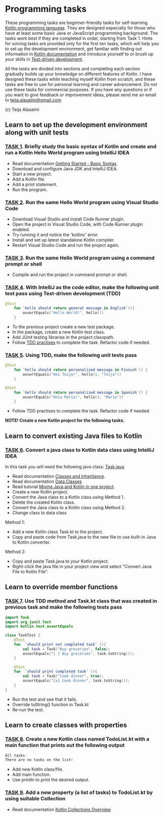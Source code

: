 # Programming tasks

These programming tasks are beginner-friendly tasks for self-learning [Kotlin programming language](https://kotlinlang.org/). They are designed especially for those who have at least some basic Java or JavaScript programming background. The tasks work best if they are completed in order, starting from Task 1. Hints for solving tasks are provided only for the first ten tasks, which will help you to set up the development environment, get familiar with finding out information in [Kotlin documentation](https://kotlinlang.org/docs/reference/) and introduce yourself to or brush up your skills in [Test-driven development](https://en.wikipedia.org/wiki/Test-driven_development).

All the tasks are divided into sections and completing each section gradually builds up your knowledge on different features of Kotlin. I have designed these tasks while teaching myself Kotlin from scratch, and these tasks are free to use for personal learning and career advancement. Do not use these tasks for commercial purposes. If you have any questions or if you want to give feedback or improvement ideas, please send me an email to teija.alasalmi@gmail.com

(c) Teija Alasalmi

## Learn to set up the development environment along with unit tests

### [TASK 1](#task-1). Briefly study the basic syntax of Kotlin and create and run a Kotlin Hello World program using IntelliJ IDEA

- Read documentation [Getting Started - Basic Syntax](https://kotlinlang.org/docs/reference/basic-syntax.html).
- Download and configure Java JDK and IntelliJ IDEA.
- Start a new project.
- Add a Kotlin file.
- Add a print statement.
- Run the program.

### [TASK 2](#task-2). Run the same Hello World program using Visual Studio Code

- Download Visual Studio and install Code Runner plugin.
- Open the project in Visual Studio Code, with Code Runner plugin enabled.
- Try running it and notice the 'kotlinc' error.
- Install and set up latest standalone Kotlin compiler.
- Restart Visual Studio Code and run the project again.

### [TASK 3](#task-3). Run the same Hello World program using a command prompt or shell

- Compile and run the project in command prompt or shell.

### [TASK 4](#task-4). With IntelliJ as the code editor, make the following unit test pass using Test-driven development (TDD)

```kotlin
@Test
    fun `hello should return general message in English`(){
        assertEquals("Hello World!", hello())
    }
```

- To the previous project create a new test package.
- In the package, create a new Kotlin test class.
- Add JUnit testing libraries in the project classpath.
- Follow [TDD practises](https://www.jamesshore.com/Agile-Book/test_driven_development.html) to complete the task. Refactor code if needed.

### [TASK 5](#task-5). Using TDD, make the following unit tests pass

```kotlin
@Test
    fun `hello should return personalized message in Finnish`() {
        assertEquals("Hei Teija!", hello(1, "Teija"))
    }

@Test
    fun `hello should return personalized message in Spanish`() {
        assertEquals("Hola María!", hello(2, "María"))
    }
```

- Follow TDD practises to complete the task. Refactor code if needed.

**NOTE! Create a new Kotlin project for the following tasks.**

## Learn to convert existing Java files to Kotlin

### [TASK 6](#task-6). Convert a java class to Kotlin data class using IntelliJ IDEA

In this task you will need the following java class: [Task.java](/java-examples/Task.java)

- Read documentation [Classes and Inheritance](https://kotlinlang.org/docs/reference/classes.html).
- Read documentation [Data Classes](https://kotlinlang.org/docs/reference/data-classes.html)
- Read tutorial [Mixing Java and Kotlin in one project](https://kotlinlang.org/docs/tutorials/mixing-java-kotlin-intellij.html).
- Create a new Kotlin project.
- Convert the Java class to a Kotlin class using Method 1.
- Delete the created Kotlin class.
- Convert the Java class to a Kotlin class using Method 2.
- Change class to data class

Method 1:

- Add a new Kotlin class Task.kt to the project.
- Copy and paste code from Task.java to the new file to use built-in Java to Kotlin converter.

Method 2:

- Copy and paste Task.java to your Kotlin project.
- Right-click the java file in your project view and select "Convert Java File to Kotlin File".

## Learn to override member functions

### [TASK 7](#task-7). Use TDD method and Task.kt class that was created in previous task and make the following tests pass

```kotlin
import Task
import org.junit.Test
import kotlin.test.assertEquals

class TaskTest {
    @Test
    fun  `should print not completed task` (){
        val task = Task("Buy groceries", false);
        assertEquals("[ ] Buy groceries", task.toString());
    }

    @Test
    fun  `should print completed task` (){
        val task = Task("Cook dinner", true);
        assertEquals("[x] Cook dinner", task.toString());
    }
}
```

- Run the test and see that it fails.
- Override toString() function in Task.kt
- Re-run the test.

## Learn to create classes with properties

### [TASK 8](#task-8). Create a new Kotlin class named TodoList.kt with a main function that prints out the following output

```kotlin
All tasks:
There are no tasks on the list!
```

- Add new Kotlin class/file.
- Add main function.
- Use println to print the desired output.

### [TASK 9](#task-9). Add a new property (a list of tasks) to TodoList.kt by using suitable Collection

- Read documentation [Kotlin Collections Overview](https://kotlinlang.org/docs/reference/collections-overview.html)
